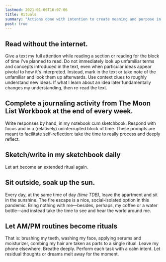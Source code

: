 ```yaml
---
lastmod: 2021-01-06T16:07:06
title: Rituals
summary: "Actions done with intention to create meaning and purpose in my life."
post: true
---
```


## Read without the internet.
Give a text my full attention while reading a section or reading for the block of time I've planned to read. Do not immediately look up unfamiliar terms and concepts introduced in the text, even when particular ideas appear pivotal to how it's interpreted. Instead, mark in the text or take note of the unfamiliar and look them up afterwards. Use context clues to roughly understand new ideas. If what I learn about an idea later fundamentally changes my understanding, then re-read the text.

## Complete a journaling activity from The Moon List Workbook at the end of every week.
Write responses by hand, in my notebook cum sketchbook. Respond with focus and in a (relatively) uninterrupted block of time. These prompts are meant to facilitate self-reflection: take the time to really process and deeply reflect.

## Sketch/write in my sketchbook daily
Let art become an extended ritual again.

## Sit outside, soak up the sun.
Every day, at the same time of day *(time TDB)*, leave the apartment and sit in the sunshine. The fire escape is a nice, social-isolated option in this pandemic. Bring nothing with me—besides, perhaps, my coffee or a water bottle—and instead take the time to see and hear the world around me.

## Let AM/PM routines become rituals
That is: brushing my teeth, washing my face, applying serums and moisturizer, combing my hair are taken as parts to a single ritual. Leave my phone elsewhere. Breathe deeply. Perform each task with a calm intent. Let residual thoughts or dreams melt away for the moment.
